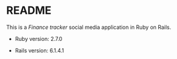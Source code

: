 # README

This is a *Finance tracker* social media application in Ruby on Rails.

* Ruby version: 2.7.0

* Rails version: 6.1.4.1

